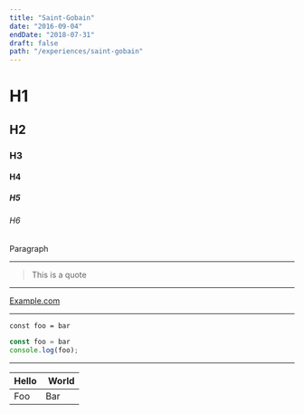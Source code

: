 ```yaml
---
title: "Saint-Gobain"
date: "2016-09-04"
endDate: "2018-07-31"
draft: false
path: "/experiences/saint-gobain"
---
```

# H1

## H2

### H3

#### H4

##### H5

###### H6

Paragraph

---

> This is a quote

---

[Example.com](example.com)

---

`const foo = bar`

```javascript
const foo = bar
console.log(foo);
```

---

| Hello | World |
|-------|------ |
| Foo   | Bar   |



